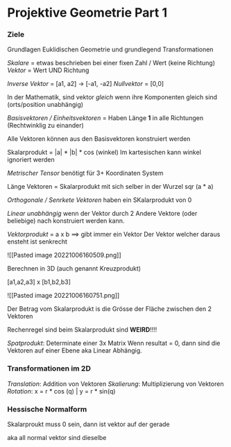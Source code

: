 # Projektive Geometrie Part 1

### Ziele
Grundlagen Euklidischen Geometrie und grundlegend Transformationen


_Skalare_ = etwas beschrieben bei einer fixen Zahl / Wert (keine Richtung)
_Vektor_ = Wert UND Richtung

_Inverse Vektor_ = [a1, a2] -> [-a1, -a2]
_Nullvektor_ = [0,0]

In der Mathematik, sind vektor _gleich_ wenn ihre Komponenten gleich sind (orts/position unabhängig)

_Basisvektoren / Einheitsvektoren_ = Haben Länge **1** in alle Richtungen (Rechtwinklig zu einander)

Alle Vektoren können aus den Basisvektoren konstruiert werden


Skalarprodukt = |a| * |b| * cos (winkel)
Im kartesischen kann winkel ignoriert werden

_Metrischer Tensor_ benötigt für 3+ Koordinaten System

Länge Vektoren = Skalarprodukt mit sich selber in der Wurzel
sqr (a * a)


_Orthogonale / Senrkete Vektoren_ haben ein SKalarprodukt von 0


_Linear unabhängig_ wenn der Vektor durch 2 Andere Vektore (oder beliebige) nach konstruiert werden kann.


_Vektorprodukt_ = a x b ==> gibt immer ein Vektor
Der Vektor welcher daraus ensteht ist senkrecht

![[Pasted image 20221006160509.png]]



Berechnen in 3D (auch genannt Kreuzprodukt)

[a1,a2,a3] x [b1,b2,b3] 

![[Pasted image 20221006160751.png]]


Der Betrag vom Skalarprodukt is die Grösse der Fläche zwischen den 2 Vektoren


Rechenregel sind beim Skalarprodukt sind **WEIRD**!!!!


_Spatprodukt_: Determinate einer 3x Matrix
Wenn resultat = 0, dann sind die Vektoren auf einer Ebene aka Linear Abhängig.



### Transformationen im 2D
_Translation_: Addition von Vektoren
_Skalierung_: Multiplizierung von Vektoren
_Rotation_: x = r * cos (q)  | y = r * sin(q)



### Hessische Normalform
Skalarproukt muss 0 sein, dann ist vektor auf der gerade

aka all normal vektor sind dieselbe






	
